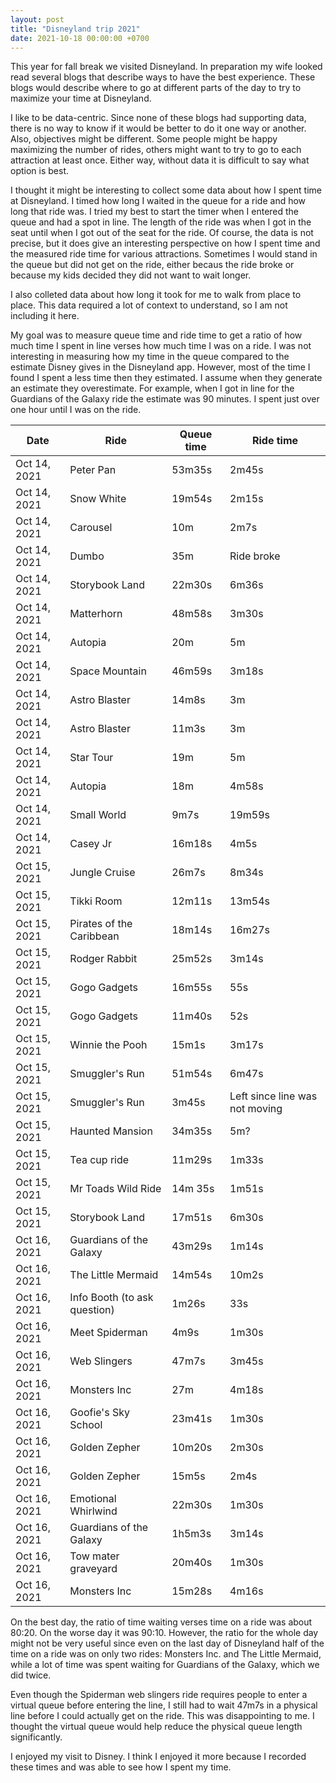 ```yaml
---
layout: post
title: "Disneyland trip 2021"
date: 2021-10-18 00:00:00 +0700
---
```


This year for fall break we visited Disneyland.  In preparation my wife looked read several blogs that describe ways to have the best experience.  These blogs would describe where to go at different parts of the day to try to maximize your time at Disneyland.

I like to be data-centric.  Since none of these blogs had supporting data, there is no way to know if it would be better to do it one way or another.  Also, objectives might be different.  Some people might be happy maximizing the number of rides, others might want to try to go to each attraction at least once.  Either way, without data it is difficult to say what option is best.

I thought it might be interesting to collect some data about how I spent time at Disneyland.  I timed how long I waited in the queue for a ride and how long that ride was.  I tried my best to start the timer when I entered the queue and had a spot in line.  The length of the ride was when I got in the seat until when I got out of the seat for the ride.  Of course, the data is not precise, but it does give an interesting perspective on how I spent time and the measured ride time for various attractions.  Sometimes I would stand in the queue but did not get on the ride, either becaus the ride broke or because my kids decided they did not want to wait longer.

I also colleted data about how long it took for me to walk from place to place.  This data required a lot of context to understand, so I am not including it here.

My goal was to measure queue time and ride time to get a ratio of how much time I spent in line verses how much time I was on a ride.  I was not interesting in measuring how my time in the queue compared to the estimate Disney gives in the Disneyland app.  However, most of the time I found I spent a less time then they estimated.  I assume when they generate an estimate they overestimate.  For example, when I got in line for the Guardians of the Galaxy ride the estimate was 90 minutes.  I spent just over one hour until I was on the ride.

Date         |  Ride       | Queue time | Ride time
------------ |-------------|------------|------------
Oct 14, 2021 | Peter Pan   | 53m35s     | 2m45s
Oct 14, 2021 | Snow White  | 19m54s     | 2m15s
Oct 14, 2021 | Carousel    | 10m        | 2m7s
Oct 14, 2021 | Dumbo       | 35m        | Ride broke
Oct 14, 2021 | Storybook Land | 22m30s  | 6m36s
Oct 14, 2021 | Matterhorn  | 48m58s     | 3m30s
Oct 14, 2021 | Autopia     | 20m        | 5m
Oct 14, 2021 | Space Mountain | 46m59s  | 3m18s
Oct 14, 2021 | Astro Blaster | 14m8s    | 3m
Oct 14, 2021 | Astro Blaster | 11m3s    | 3m
Oct 14, 2021 | Star Tour   | 19m        | 5m
Oct 14, 2021 | Autopia     | 18m        | 4m58s
Oct 14, 2021 | Small World | 9m7s       | 19m59s
Oct 14, 2021 | Casey Jr    | 16m18s     | 4m5s
Oct 15, 2021 | Jungle Cruise | 26m7s    | 8m34s
Oct 15, 2021 | Tikki Room  | 12m11s     | 13m54s
Oct 15, 2021 | Pirates of the Caribbean | 18m14s | 16m27s
Oct 15, 2021 | Rodger Rabbit | 25m52s   | 3m14s
Oct 15, 2021 | Gogo Gadgets | 16m55s    | 55s
Oct 15, 2021 | Gogo Gadgets | 11m40s    | 52s
Oct 15, 2021 | Winnie the Pooh | 15m1s  | 3m17s
Oct 15, 2021 | Smuggler's Run | 51m54s  | 6m47s
Oct 15, 2021 | Smuggler's Run | 3m45s   | Left since line was not moving
Oct 15, 2021 | Haunted Mansion | 34m35s | 5m?
Oct 15, 2021 | Tea cup ride | 11m29s    | 1m33s
Oct 15, 2021 | Mr Toads Wild Ride | 14m 35s | 1m51s
Oct 15, 2021 | Storybook Land | 17m51s  | 6m30s
Oct 16, 2021 | Guardians of the Galaxy | 43m29s | 1m14s
Oct 16, 2021 | The Little Mermaid | 14m54s | 10m2s
Oct 16, 2021 | Info Booth (to ask question) | 1m26s | 33s
Oct 16, 2021 | Meet Spiderman | 4m9s    | 1m30s
Oct 16, 2021 | Web Slingers | 47m7s     | 3m45s
Oct 16, 2021 | Monsters Inc | 27m       | 4m18s
Oct 16, 2021 | Goofie's Sky School | 23m41s | 1m30s
Oct 16, 2021 | Golden Zepher | 10m20s   | 2m30s
Oct 16, 2021 | Golden Zepher | 15m5s    | 2m4s
Oct 16, 2021 | Emotional Whirlwind | 22m30s | 1m30s
Oct 16, 2021 | Guardians of the Galaxy | 1h5m3s | 3m14s
Oct 16, 2021 | Tow mater graveyard | 20m40s | 1m30s
Oct 16, 2021 | Monsters Inc | 15m28s   | 4m16s

On the best day, the ratio of time waiting verses time on a ride was about 80:20.  On the worse day it was 90:10.  However, the ratio for the whole day might not be very useful since even on the last day of Disneyland half of the time on a ride was on only two rides: Monsters Inc. and The Little Mermaid, while a lot of time was spent waiting for Guardians of the Galaxy, which we did twice.

Even though the Spiderman web slingers ride requires people to enter a virtual queue before entering the line, I still had to wait 47m7s in a physical line before I could actually get on the ride.  This was disappointing to me.  I thought the virtual queue would help reduce the physical queue length significantly.

I enjoyed my visit to Disney.  I think I enjoyed it more because I recorded these times and was able to see how I spent my time.

